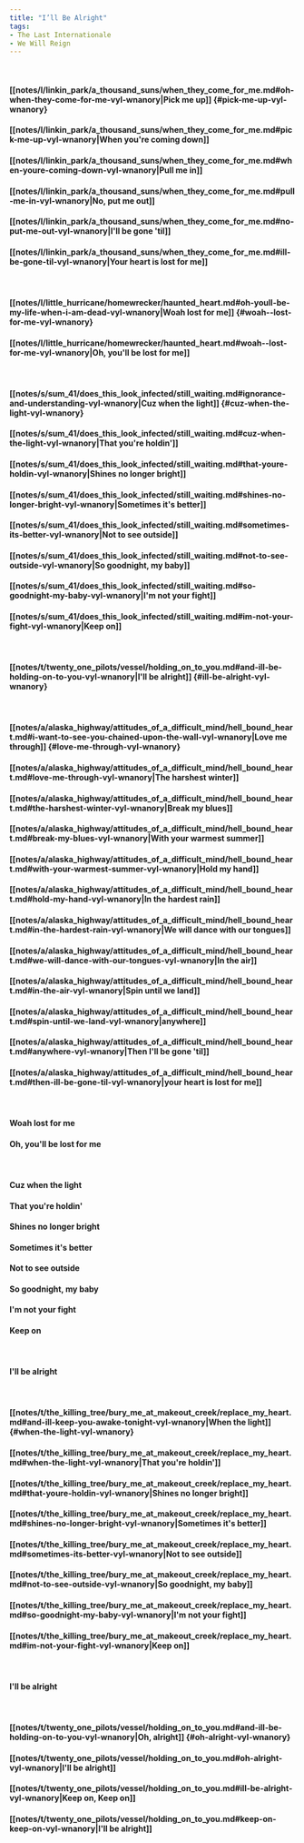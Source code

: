 ```yaml
---
title: "I’ll Be Alright"
tags:
- The Last Internationale
- We Will Reign
---
```

&nbsp;
#### [[notes/l/linkin_park/a_thousand_suns/when_they_come_for_me.md#oh-when-they-come-for-me-vyl-wnanory|Pick me up]] {#pick-me-up-vyl-wnanory}
#### [[notes/l/linkin_park/a_thousand_suns/when_they_come_for_me.md#pick-me-up-vyl-wnanory|When you're coming down]]
#### [[notes/l/linkin_park/a_thousand_suns/when_they_come_for_me.md#when-youre-coming-down-vyl-wnanory|Pull me in]]
#### [[notes/l/linkin_park/a_thousand_suns/when_they_come_for_me.md#pull-me-in-vyl-wnanory|No, put me out]]
#### [[notes/l/linkin_park/a_thousand_suns/when_they_come_for_me.md#no-put-me-out-vyl-wnanory|I'll be gone 'til]]
#### [[notes/l/linkin_park/a_thousand_suns/when_they_come_for_me.md#ill-be-gone-til-vyl-wnanory|Your heart is lost for me]]
&nbsp;
#### [[notes/l/little_hurricane/homewrecker/haunted_heart.md#oh-youll-be-my-life-when-i-am-dead-vyl-wnanory|Woah  lost for me]] {#woah--lost-for-me-vyl-wnanory}
#### [[notes/l/little_hurricane/homewrecker/haunted_heart.md#woah--lost-for-me-vyl-wnanory|Oh, you'll be lost for me]]
&nbsp;
#### [[notes/s/sum_41/does_this_look_infected/still_waiting.md#ignorance-and-understanding-vyl-wnanory|Cuz when the light]] {#cuz-when-the-light-vyl-wnanory}
#### [[notes/s/sum_41/does_this_look_infected/still_waiting.md#cuz-when-the-light-vyl-wnanory|That you're holdin']]
#### [[notes/s/sum_41/does_this_look_infected/still_waiting.md#that-youre-holdin-vyl-wnanory|Shines no longer bright]]
#### [[notes/s/sum_41/does_this_look_infected/still_waiting.md#shines-no-longer-bright-vyl-wnanory|Sometimes it's better]]
#### [[notes/s/sum_41/does_this_look_infected/still_waiting.md#sometimes-its-better-vyl-wnanory|Not to see outside]]
#### [[notes/s/sum_41/does_this_look_infected/still_waiting.md#not-to-see-outside-vyl-wnanory|So goodnight, my baby]]
#### [[notes/s/sum_41/does_this_look_infected/still_waiting.md#so-goodnight-my-baby-vyl-wnanory|I'm not your fight]]
#### [[notes/s/sum_41/does_this_look_infected/still_waiting.md#im-not-your-fight-vyl-wnanory|Keep on]]
&nbsp;
#### [[notes/t/twenty_one_pilots/vessel/holding_on_to_you.md#and-ill-be-holding-on-to-you-vyl-wnanory|I'll be alright]] {#ill-be-alright-vyl-wnanory}
&nbsp;
#### [[notes/a/alaska_highway/attitudes_of_a_difficult_mind/hell_bound_heart.md#i-want-to-see-you-chained-upon-the-wall-vyl-wnanory|Love me through]] {#love-me-through-vyl-wnanory}
#### [[notes/a/alaska_highway/attitudes_of_a_difficult_mind/hell_bound_heart.md#love-me-through-vyl-wnanory|The harshest winter]]
#### [[notes/a/alaska_highway/attitudes_of_a_difficult_mind/hell_bound_heart.md#the-harshest-winter-vyl-wnanory|Break my blues]]
#### [[notes/a/alaska_highway/attitudes_of_a_difficult_mind/hell_bound_heart.md#break-my-blues-vyl-wnanory|With your warmest summer]]
#### [[notes/a/alaska_highway/attitudes_of_a_difficult_mind/hell_bound_heart.md#with-your-warmest-summer-vyl-wnanory|Hold my hand]]
#### [[notes/a/alaska_highway/attitudes_of_a_difficult_mind/hell_bound_heart.md#hold-my-hand-vyl-wnanory|In the hardest rain]]
#### [[notes/a/alaska_highway/attitudes_of_a_difficult_mind/hell_bound_heart.md#in-the-hardest-rain-vyl-wnanory|We will dance with our tongues]]
#### [[notes/a/alaska_highway/attitudes_of_a_difficult_mind/hell_bound_heart.md#we-will-dance-with-our-tongues-vyl-wnanory|In the air]]
#### [[notes/a/alaska_highway/attitudes_of_a_difficult_mind/hell_bound_heart.md#in-the-air-vyl-wnanory|Spin until we land]]
#### [[notes/a/alaska_highway/attitudes_of_a_difficult_mind/hell_bound_heart.md#spin-until-we-land-vyl-wnanory|anywhere]]
#### [[notes/a/alaska_highway/attitudes_of_a_difficult_mind/hell_bound_heart.md#anywhere-vyl-wnanory|Then I'll be gone 'til]]
#### [[notes/a/alaska_highway/attitudes_of_a_difficult_mind/hell_bound_heart.md#then-ill-be-gone-til-vyl-wnanory|your heart is lost for me]]
&nbsp;
#### Woah  lost for me
#### Oh, you'll be lost for me
&nbsp;
#### Cuz when the light
#### That you're holdin'
#### Shines no longer bright
#### Sometimes it's better
#### Not to see outside
#### So goodnight, my baby
#### I'm not your fight
#### Keep on
&nbsp;
#### I'll be alright
&nbsp;
#### [[notes/t/the_killing_tree/bury_me_at_makeout_creek/replace_my_heart.md#and-ill-keep-you-awake-tonight-vyl-wnanory|When the light]] {#when-the-light-vyl-wnanory}
#### [[notes/t/the_killing_tree/bury_me_at_makeout_creek/replace_my_heart.md#when-the-light-vyl-wnanory|That you're holdin']]
#### [[notes/t/the_killing_tree/bury_me_at_makeout_creek/replace_my_heart.md#that-youre-holdin-vyl-wnanory|Shines no longer bright]]
#### [[notes/t/the_killing_tree/bury_me_at_makeout_creek/replace_my_heart.md#shines-no-longer-bright-vyl-wnanory|Sometimes it's better]]
#### [[notes/t/the_killing_tree/bury_me_at_makeout_creek/replace_my_heart.md#sometimes-its-better-vyl-wnanory|Not to see outside]]
#### [[notes/t/the_killing_tree/bury_me_at_makeout_creek/replace_my_heart.md#not-to-see-outside-vyl-wnanory|So goodnight, my baby]]
#### [[notes/t/the_killing_tree/bury_me_at_makeout_creek/replace_my_heart.md#so-goodnight-my-baby-vyl-wnanory|I'm not your fight]]
#### [[notes/t/the_killing_tree/bury_me_at_makeout_creek/replace_my_heart.md#im-not-your-fight-vyl-wnanory|Keep on]]
&nbsp;
#### I'll be alright
&nbsp;
#### [[notes/t/twenty_one_pilots/vessel/holding_on_to_you.md#and-ill-be-holding-on-to-you-vyl-wnanory|Oh, alright]] {#oh-alright-vyl-wnanory}
#### [[notes/t/twenty_one_pilots/vessel/holding_on_to_you.md#oh-alright-vyl-wnanory|I'll be alright]]
#### [[notes/t/twenty_one_pilots/vessel/holding_on_to_you.md#ill-be-alright-vyl-wnanory|Keep on, Keep on]]
#### [[notes/t/twenty_one_pilots/vessel/holding_on_to_you.md#keep-on-keep-on-vyl-wnanory|I'll be alright]]
